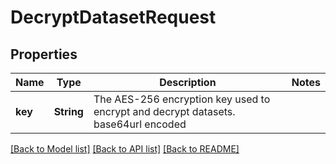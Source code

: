# DecryptDatasetRequest

## Properties

Name | Type | Description | Notes
------------ | ------------- | ------------- | -------------
**key** | **String** | The AES-256 encryption key used to encrypt and decrypt datasets. base64url encoded | 

[[Back to Model list]](../README.md#documentation-for-models) [[Back to API list]](../README.md#documentation-for-api-endpoints) [[Back to README]](../README.md)


